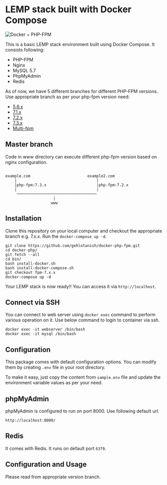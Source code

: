 # LEMP stack built with Docker Compose

![Docker + PHP-FPM](https://cloud.githubusercontent.com/assets/6241518/4104985/2f8b00cc-319d-11e4-8a91-94926172392e.jpg)

This is a basic LEMP stack environment built using Docker Compose. It consists following:

* PHP-FPM
* Nginx
* MySQL 5.7
* PhpMyAdmin
* Redis

As of now, we have 5 different branches for different PHP-FPM versions. Use appropriate branch as per your php-fpm version need:
* [5.6.x](https://github.com/gehlotanish/nginx-phpfpm/tree/fpm-5.6.x)
* [7.1.x](https://github.com/gehlotanish/nginx-phpfpm/tree/fpm-7.1.x)
* [7.2.x](https://github.com/gehlotanish/nginx-phpfpm/tree/fpm-7.2.x)
* [7.3.x](https://github.com/gehlotanish/nginx-phpfpm/tree/fpm-7.3.x)
* [Multi-fpm](https://github.com/gehlotanish/nginx-phpfpm/tree/multi_fpm)

## Master branch 

Code in www directory can execute different php-fpm version based on nginx configuration.

```shell

example.com                         example2.com
    |                                   |
    |php-fpm:7.3.x                      |php-fpm:7.2.x
    |                                   |
     ───────────────────────────────────
                     |
                    www
```
## Installation

Clone this repository on your local computer and checkout the appropriate branch e.g. 7.x.x. Run the `docker-compose up -d`.

```shell
git clone https://github.com/gehlotanish/docker-php-fpm.git        
cd docker-php/
git fetch --all
cd bin/ 
bash install-docker.sh
bash install-docker-compose.sh
git checkout fpm-7.x.x
docker-compose up -d
```

Your LEMP stack is now ready!! You can access it via `http://localhost`.

## Connect via SSH

You can connect to web server using `docker exec` command to perform various operation on it. Use below command to login to container via ssh.

```shell
docker exec -it webserver /bin/bash
docker exec -it mysql /bin/bash
```

## Configuration

This package comes with default configuration options. You can modify them by creating `.env` file in your root directory.

To make it easy, just copy the content from `sample.env` file and update the environment variable values as per your need.

## phpMyAdmin

phpMyAdmin is configured to run on port 8000. Use following default url.

```shell
http://localhost:8000/
```

## Redis

It comes with Redis. It runs on default port `6379`.

## Configuration and Usage

Please read from appropriate version branch.

